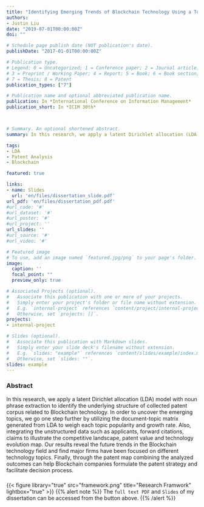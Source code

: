 ```yaml
---
title: "Identifying Emerging Trends of Blockchain Technology Using a Topic-based Patent Mining Model"
authors:
- Justin Liu
date: "2019-07-01T00:00:00Z"
doi: ""

# Schedule page publish date (NOT publication's date).
publishDate: "2017-01-01T00:00:00Z"

# Publication type.
# Legend: 0 = Uncategorized; 1 = Conference paper; 2 = Journal article;
# 3 = Preprint / Working Paper; 4 = Report; 5 = Book; 6 = Book section;
# 7 = Thesis; 8 = Patent
publication_types: ["7"]

# Publication name and optional abbreviated publication name.
publication: In *International Conference on Information Management*
publication_short: In *ICIM 30th*



# Summary. An optional shortened abstract.
summary: In this research, we apply a latent Dirichlet allocation (LDA) model with noun phrase extraction to identify the underlying structure of collected patent corpus related to Blockchain technology. Through the patent map combining the analyzed outcomes can help Blockchain companies formulate the patent strategy and facilitate decision process.

tags:
- LDA
- Patent Analysis
- Blockchain

featured: true

links:
- name: Slides
  url: 'en/files/dissertation_slide.pdf'
url_pdf: 'en/files/dissertation_pdf.pdf'
#url_code: '#'
#url_dataset: '#'
#url_poster: '#'
#url_project: ''
url_slides: ''
#url_source: '#'
#url_video: '#'

# Featured image
# To use, add an image named `featured.jpg/png` to your page's folder. 
image:
  caption: ''
  focal_point: ""
  preview_only: true

# Associated Projects (optional).
#   Associate this publication with one or more of your projects.
#   Simply enter your project's folder or file name without extension.
#   E.g. `internal-project` references `content/project/internal-project/index.md`.
#   Otherwise, set `projects: []`.
projects:
- internal-project

# Slides (optional).
#   Associate this publication with Markdown slides.
#   Simply enter your slide deck's filename without extension.
#   E.g. `slides: "example"` references `content/slides/example/index.md`.
#   Otherwise, set `slides: ""`.
slides: example
---
```

### Abstract
In this research, we apply a latent Dirichlet allocation (LDA) model with noun phrase extraction to identify the underlying structure of collected patent corpus related to Blockchain technology. In order to uncover the emerging topics, we go one step further by utilizing the document-topic matrix generated from LDA to weigh each topic popularity and growth rate. Also, integrating the unstructured data such as applicants, forward citations, claims to illustrate the competitive landscape, patent value and technology evolution map. Our results reveal the future trends in the Blockchain technology field and find major firms have been focused on different technology topics. Finally, through the patent map combining the analyzed outcomes can help Blockchain companies formulate the patent strategy and facilitate decision process.

### 
{{< figure library="true" src="framework.png" title="Research Framwork" lightbox="true" >}}
{{% alert note %}}
The `full text PDF` and `Slides` of my dissertation can be accessed from the button above.
{{% /alert %}}
